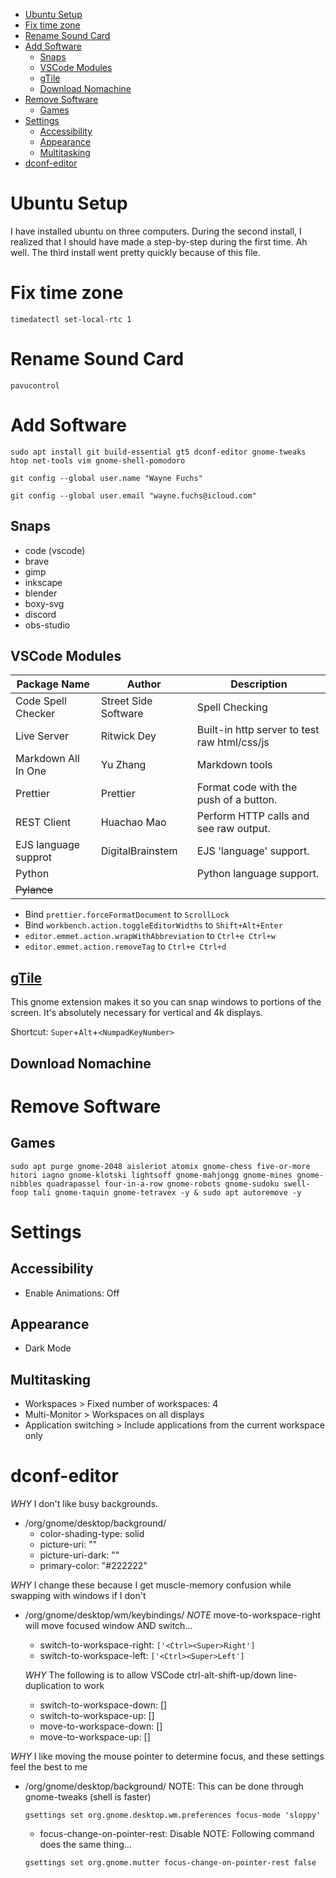 - [Ubuntu Setup](#ubuntu-setup)
- [Fix time zone](#fix-time-zone)
- [Rename Sound Card](#rename-sound-card)
- [Add Software](#add-software)
  - [Snaps](#snaps)
  - [VSCode Modules](#vscode-modules)
  - [gTile](#gtile)
  - [Download Nomachine](#download-nomachine)
- [Remove Software](#remove-software)
  - [Games](#games)
- [Settings](#settings)
  - [Accessibility](#accessibility)
  - [Appearance](#appearance)
  - [Multitasking](#multitasking)
- [dconf-editor](#dconf-editor)

# Ubuntu Setup

I have installed ubuntu on three computers. During the second install, I realized that I should have made a step-by-step during the first time. Ah well. The third install went pretty quickly because of this file.

# Fix time zone

`timedatectl set-local-rtc 1`

# Rename Sound Card

`pavucontrol`

# Add Software

`sudo apt install git build-essential gt5 dconf-editor gnome-tweaks htop net-tools vim gnome-shell-pomodoro`

`git config --global user.name "Wayne Fuchs"`

`git config --global user.email "wayne.fuchs@icloud.com"`

## Snaps

- code (vscode)
- brave
- gimp
- inkscape
- blender
- boxy-svg
- discord
- obs-studio

## VSCode Modules

| Package Name         | Author               | Description                                  |
| -------------------- | -------------------- | -------------------------------------------- |
| Code Spell Checker   | Street Side Software | Spell Checking                               |
| Live Server          | Ritwick Dey          | Built-in http server to test raw html/css/js |
| Markdown All In One  | Yu Zhang             | Markdown tools                               |
| Prettier             | Prettier             | Format code with the push of a button.       |
| REST Client          | Huachao Mao          | Perform HTTP calls and see raw output.       |
| EJS language supprot | DigitalBrainstem     | EJS 'language' support.                      |
| Python               |                      | Python language support.                     |
| ~~Pylance~~          |                      |                                              |

- Bind `prettier.forceFormatDocument` to `ScrollLock`
- Bind `workbench.action.toggleEditorWidths` to `Shift+Alt+Enter`
- `editor.emmet.action.wrapWithAbbreviation` to `Ctrl+e Ctrl+w`
- `editor.emmet.action.removeTag` to `Ctrl+e Ctrl+d`

## [gTile](https://github.com/gTile/gTile)

This gnome extension makes it so you can snap windows to portions of the screen. It's absolutely necessary for vertical and 4k displays.

Shortcut: `Super`+`Alt`+`<NumpadKeyNumber>`

## Download Nomachine

# Remove Software

## Games

`sudo apt purge gnome-2048 aisleriot atomix gnome-chess five-or-more hitori iagno gnome-klotski lightsoff gnome-mahjongg gnome-mines gnome-nibbles quadrapassel four-in-a-row gnome-robots gnome-sudoku swell-foop tali gnome-taquin gnome-tetravex -y & sudo apt autoremove -y`

# Settings

## Accessibility

- Enable Animations: Off

## Appearance

- Dark Mode

## Multitasking

- Workspaces > Fixed number of workspaces: 4
- Multi-Monitor > Workspaces on all displays
- Application switching > Include applications from the current workspace only

# dconf-editor

_WHY_ I don't like busy backgrounds.

- /org/gnome/desktop/background/
  - color-shading-type: solid
  - picture-uri: ""
  - picture-uri-dark: ""
  - primary-color: "#222222"

_WHY_ I change these because I get muscle-memory confusion while swapping with windows if I don't

- /org/gnome/desktop/wm/keybindings/
  _NOTE_ move-to-workspace-right will move focused window AND switch...

  - switch-to-workspace-right: `['<Ctrl><Super>Right']`
  - switch-to-workspace-left: `['<Ctrl><Super>Left']`

  _WHY_ The following is to allow VSCode ctrl-alt-shift-up/down line-duplication to work

  - switch-to-workspace-down: []
  - switch-to-workspace-up: []
  - move-to-workspace-down: []
  - move-to-workspace-up: []

_WHY_ I like moving the mouse pointer to determine focus, and these settings feel the best to me

- /org/gnome/desktop/background/
  NOTE: This can be done through gnome-tweaks (shell is faster)

  `gsettings set org.gnome.desktop.wm.preferences focus-mode 'sloppy'`

  - focus-change-on-pointer-rest: Disable
    NOTE: Following command does the same thing...

  `gsettings set org.gnome.mutter focus-change-on-pointer-rest false`
